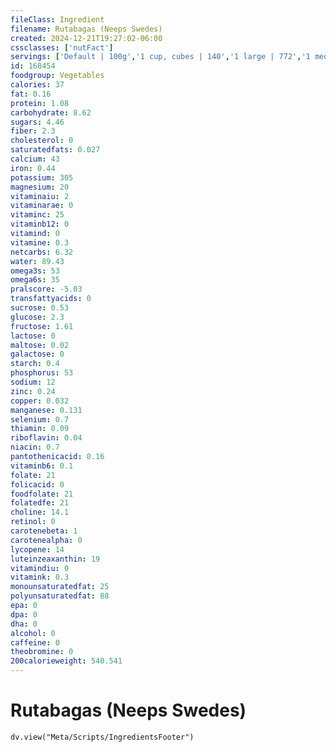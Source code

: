 ```yaml
---
fileClass: Ingredient
filename: Rutabagas (Neeps Swedes)
created: 2024-12-21T19:27:02-06:00
cssclasses: ['nutFact']
servings: ['Default | 100g','1 cup, cubes | 140','1 large | 772','1 medium | 386','1 small | 192']
id: 168454
foodgroup: Vegetables
calories: 37
fat: 0.16
protein: 1.08
carbohydrate: 8.62
sugars: 4.46
fiber: 2.3
cholesterol: 0
saturatedfats: 0.027
calcium: 43
iron: 0.44
potassium: 305
magnesium: 20
vitaminaiu: 2
vitaminarae: 0
vitaminc: 25
vitaminb12: 0
vitamind: 0
vitamine: 0.3
netcarbs: 6.32
water: 89.43
omega3s: 53
omega6s: 35
pralscore: -5.03
transfattyacids: 0
sucrose: 0.53
glucose: 2.3
fructose: 1.61
lactose: 0
maltose: 0.02
galactose: 0
starch: 0.4
phosphorus: 53
sodium: 12
zinc: 0.24
copper: 0.032
manganese: 0.131
selenium: 0.7
thiamin: 0.09
riboflavin: 0.04
niacin: 0.7
pantothenicacid: 0.16
vitaminb6: 0.1
folate: 21
folicacid: 0
foodfolate: 21
folatedfe: 21
choline: 14.1
retinol: 0
carotenebeta: 1
carotenealpha: 0
lycopene: 14
luteinzeaxanthin: 19
vitamindiu: 0
vitamink: 0.3
monounsaturatedfat: 25
polyunsaturatedfat: 88
epa: 0
dpa: 0
dha: 0
alcohol: 0
caffeine: 0
theobromine: 0
200calorieweight: 540.541
---
```


# Rutabagas (Neeps Swedes)

```dataviewjs
dv.view("Meta/Scripts/IngredientsFooter")
```